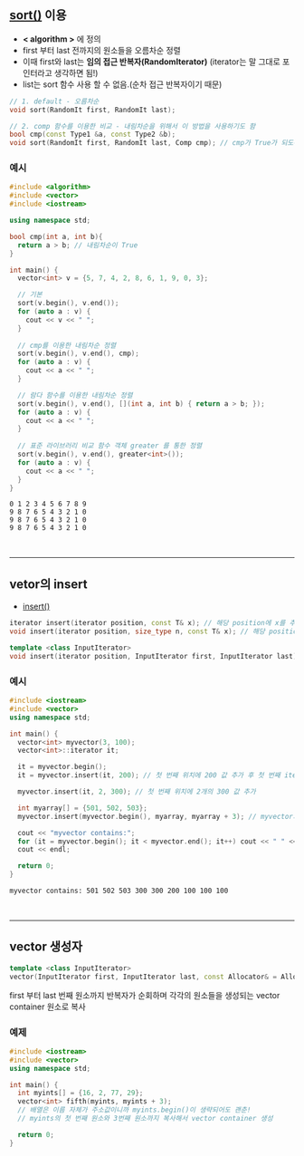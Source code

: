 ## [sort()](https://modoocode.com/272) 이용
- **< algorithm >** 에 정의 
- first 부터 last 전까지의 원소들을 오름차순 정렬 
- 이때 first와 last는 **임의 접근 반복자(RandomIterator)** (iterator는 말 그대로 포인터라고 생각하면 됨!) 
- list는 sort 함수 사용 할 수 없음.(순차 접근 반복자이기 때문)

```c++
// 1. default - 오름차순
void sort(RandomIt first, RandomIt last);

// 2. comp 함수를 이용한 비교 - 내림차순을 위해서 이 방법을 사용하기도 함 
bool cmp(const Type1 &a, const Type2 &b); 
void sort(RandomIt first, RandomIt last, Comp cmp); // cmp가 True가 되도록 렬렬
```

### 예시
```c++
#include <algorithm>
#include <vector>
#include <iostream>

using namespace std;

bool cmp(int a, int b){
  return a > b; // 내림차순이 True
}

int main() {
  vector<int> v = {5, 7, 4, 2, 8, 6, 1, 9, 0, 3};

  // 기본
  sort(v.begin(), v.end());
  for (auto a : v) {
    cout << v << " ";
  }
  
  // cmp를 이용한 내림차순 정렬
  sort(v.begin(), v.end(), cmp);
  for (auto a : v) {
    cout << a << " ";
  }

  // 람다 함수를 이용한 내림차순 정렬
  sort(v.begin(), v.end(), [](int a, int b) { return a > b; });
  for (auto a : v) {
    cout << a << " ";
  }
  
  // 표준 라이브러리 비교 함수 객체 greater 를 통한 정렬
  sort(v.begin(), v.end(), greater<int>());
  for (auto a : v) {
    cout << a << " ";
  }
}
```
```
0 1 2 3 4 5 6 7 8 9
9 8 7 6 5 4 3 2 1 0
9 8 7 6 5 4 3 2 1 0
9 8 7 6 5 4 3 2 1 0
```

<br>

---

## vetor의 insert
- [insert()](https://modoocode.com/186)
```c++
iterator insert(iterator position, const T& x); // 해당 position에 x를 추가
void insert(iterator position, size_type n, const T& x); // 해당 position에 n개의 같은 값 x들을 추가

template <class InputIterator>
void insert(iterator position, InputIterator first, InputIterator last); // 해당 position에 first부터 last 전까지의 원소들을 추가!
```

### 예시
```c++
#include <iostream>
#include <vector>
using namespace std;

int main() {
  vector<int> myvector(3, 100);
  vector<int>::iterator it;

  it = myvector.begin();
  it = myvector.insert(it, 200); // 첫 번째 위치에 200 값 추가 후 첫 번째 iterator 반환

  myvector.insert(it, 2, 300); // 첫 번째 위치에 2개의 300 값 추가 

  int myarray[] = {501, 502, 503};
  myvector.insert(myvector.begin(), myarray, myarray + 3); // myvector의 첫 번째 위치에 myarray 0번째 부터 2번째까지 원소들을 추가 

  cout << "myvector contains:";
  for (it = myvector.begin(); it < myvector.end(); it++) cout << " " << *it;
  cout << endl;

  return 0;
}
```

```
myvector contains: 501 502 503 300 300 200 100 100 100
```

<br>

---

## vector 생성자 
```c++
template <class InputIterator>
vector(InputIterator first, InputIterator last, const Allocator& = Allocator());
```
first 부터 last 번째 원소까지 반복자가 순회하며 각각의 원소들을 생성되는 vector container 원소로 복사

### 예제
```c++
#include <iostream>
#include <vector>
using namespace std;

int main() {
  int myints[] = {16, 2, 77, 29};
  vector<int> fifth(myints, myints + 3); 
  // 배열은 이름 자체가 주소값이니까 myints.begin()이 생략되어도 괜춘! 
  // myints의 첫 번째 원소와 3번째 원소까지 복사해서 vector container 생성

  return 0;
}
```
